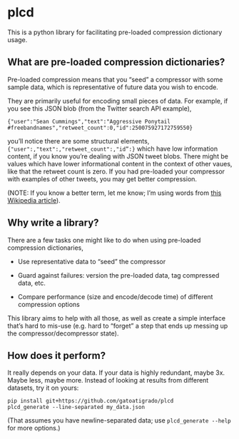 # plcd

This is a python library for facilitating pre-loaded compression
dictionary usage.

## What are pre-loaded compression dictionaries?

Pre-loaded compression means that you “seed” a compressor with some
sample data, which is representative of future data you wish to encode.

They are primarily useful for encoding small pieces of data. For
example, if you see this JSON blob (from the Twitter search API
example),

    {"user":"Sean Cummings","text":"Aggressive Ponytail #freebandnames","retweet_count":0,"id":250075927172759550}

you’ll notice there are some structural elements,
`{"user":,"text":,"retweet_count":,"id”:}` which have low information
content, if you know you’re dealing with JSON tweet blobs. There might
be values which have lower informational content in the context of other
vaues, like that the retweet count is zero. If you had pre-loaded your
compressor with examples of other tweets, you may get better
compression.

(NOTE: If you know a better term, let me know; I’m using words from
[this Wikipedia article][]).

## Why write a library?

There are a few tasks one might like to do when using pre-loaded
compression dictionaries,

-   Use representative data to “seed” the compressor

-   Guard against failures: version the pre-loaded data, tag compressed
    data, etc.

-   Compare performance (size and encode/decode time) of different
    compression options

This library aims to help with all those, as well as create a simple
interface that’s hard to mis-use (e.g. hard to “forget” a step that ends
up messing up the compressor/decompressor state).

## How does it perform?

It really depends on your data. If your data is highly redundant, maybe
3x. Maybe less, maybe more. Instead of looking at results from different
datasets, try it on yours:

    pip install git+https://github.com/gatoatigrado/plcd
    plcd_generate --line-separated my_data.json

(That assumes you have newline-separated data; use
`plcd_generate --help` for more options.)

  [this Wikipedia article]: http://en.wikibooks.org/wiki/Data_Compression/Inference_Compression#pre-loaded_dictionary
